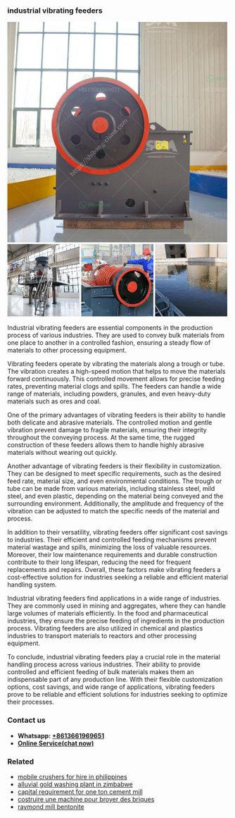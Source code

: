 <h3>industrial vibrating feeders</h3><img src='1708586944.jpg' alt=''><p>Industrial vibrating feeders are essential components in the production process of various industries. They are used to convey bulk materials from one place to another in a controlled fashion, ensuring a steady flow of materials to other processing equipment.</p><p>Vibrating feeders operate by vibrating the materials along a trough or tube. The vibration creates a high-speed motion that helps to move the materials forward continuously. This controlled movement allows for precise feeding rates, preventing material clogs and spills. The feeders can handle a wide range of materials, including powders, granules, and even heavy-duty materials such as ores and coal.</p><p>One of the primary advantages of vibrating feeders is their ability to handle both delicate and abrasive materials. The controlled motion and gentle vibration prevent damage to fragile materials, ensuring their integrity throughout the conveying process. At the same time, the rugged construction of these feeders allows them to handle highly abrasive materials without wearing out quickly.</p><p>Another advantage of vibrating feeders is their flexibility in customization. They can be designed to meet specific requirements, such as the desired feed rate, material size, and even environmental conditions. The trough or tube can be made from various materials, including stainless steel, mild steel, and even plastic, depending on the material being conveyed and the surrounding environment. Additionally, the amplitude and frequency of the vibration can be adjusted to match the specific needs of the material and process.</p><p>In addition to their versatility, vibrating feeders offer significant cost savings to industries. Their efficient and controlled feeding mechanisms prevent material wastage and spills, minimizing the loss of valuable resources. Moreover, their low maintenance requirements and durable construction contribute to their long lifespan, reducing the need for frequent replacements and repairs. Overall, these factors make vibrating feeders a cost-effective solution for industries seeking a reliable and efficient material handling system.</p><p>Industrial vibrating feeders find applications in a wide range of industries. They are commonly used in mining and aggregates, where they can handle large volumes of materials efficiently. In the food and pharmaceutical industries, they ensure the precise feeding of ingredients in the production process. Vibrating feeders are also utilized in chemical and plastics industries to transport materials to reactors and other processing equipment.</p><p>To conclude, industrial vibrating feeders play a crucial role in the material handling process across various industries. Their ability to provide controlled and efficient feeding of bulk materials makes them an indispensable part of any production line. With their flexible customization options, cost savings, and wide range of applications, vibrating feeders prove to be reliable and efficient solutions for industries seeking to optimize their processes.</p><h3>Contact us</h3><ul><li><strong>Whatsapp:&nbsp;<a href="https://wa.me/8613661969651">+8613661969651</a></strong></li><li><a href="https://swt.shibang-china.com/?git&amp;zhl&amp;industrial vibrating feeders"><strong>Online Service(chat now)</strong></a></li></ul><h3>Related</h3><ul><li><a href='mobile crushers for hire in philippines.md'>mobile crushers for hire in philippines</a></li><li><a href='alluvial gold washing plant in zimbabwe.md'>alluvial gold washing plant in zimbabwe</a></li><li><a href='capital requirement for one ton cement mill.md'>capital requirement for one ton cement mill</a></li><li><a href='costruire une machine pour broyer des briques.md'>costruire une machine pour broyer des briques</a></li><li><a href='raymond mill bentonite.md'>raymond mill bentonite</a></li></ul>